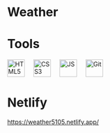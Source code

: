 # Weather

# Tools

<p align="left">

 <img src="https://raw.githubusercontent.com/danielcranney/readme-generator/main/public/icons/skills/html5-colored.svg" width="40" height="40" alt="HTML5" />
  
  <img width="12" />
  
  <img src="https://raw.githubusercontent.com/danielcranney/readme-generator/main/public/icons/skills/css3-colored.svg" width="40" height="40" alt="CSS3" />

  <img width="12" />

  <img src="https://raw.githubusercontent.com/danielcranney/readme-generator/main/public/icons/skills/javascript-colored.svg" width="40" height="40" alt="JS" />

  <img width="12" />

  <img src="https://raw.githubusercontent.com/danielcranney/readme-generator/main/public/icons/skills/git-colored.svg" width="40" height="40" alt="Git" />
</p>

# Netlify

https://weather5105.netlify.app/
